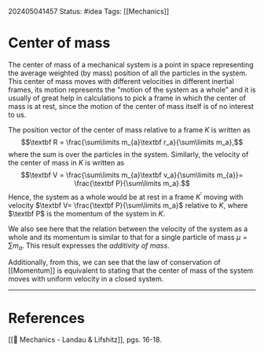 202405041457
Status: #idea
Tags: [[Mechanics]]

# Center of mass

The center of mass of a mechanical system is a point in space representing the average weighted (by mass) position of all the particles in the system. This center of mass moves with different velocities in different inertial frames, its motion represents the "motion of the system as a whole" and it is usually of great help in calculations to pick a frame in which the center of mass is at rest, since the motion of the center of mass itself is of no interest to us.  

The position vector of the center of mass relative to a frame $K$ is written as
$$\textbf R = \frac{\sum\limits m_{a}\textbf r_a}{\sum\limits m_a},$$
where the sum is over the particles in the system.
Similarly, the velocity of the center of mass in $K$ is written as
$$\textbf V = \frac{\sum\limits m_{a}\textbf v_a}{\sum\limits m_{a}}= \frac{\textbf P}{\sum\limits m_a}.$$
Hence, the system as a whole would be at rest in a frame $K^\prime$ moving with velocity $\textbf V= \frac{\textbf P}{\sum\limits m_a}$ relative to $K$, where $\textbf P$ is the momentum of the system in $K$.

We also see here that the relation between the velocity of the system as a whole and its momentum is similar to that for a single particle of mass $\mu = \sum\limits m_a$. This result expresses the *additivity of mass*.

Additionally, from this, we can see that the law of conservation of [[Momentum]] is equivalent to stating that the center of mass of the system moves with uniform velocity in a closed system.

___
# References
[[📕 Mechanics - Landau & Lifshitz]], pgs. 16-18.